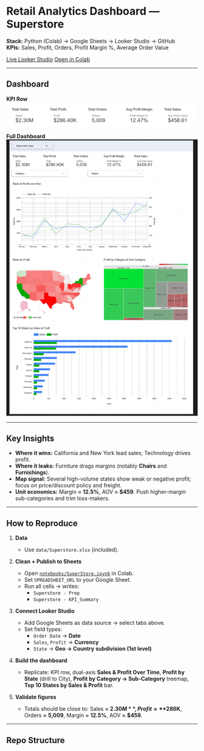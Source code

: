
# Retail Analytics Dashboard — Superstore

**Stack:** Python (Colab) → Google Sheets → Looker Studio → GitHub  
**KPIs:** Sales, Profit, Orders, Profit Margin %, Average Order Value

[Live Looker Studio](https://lookerstudio.google.com/reporting/d427dfd0-3c57-4923-83aa-5d492ac107c2) 
[Open in Colab](https://colab.research.google.com/github/NK63417/superstore-analytics/blob/main/notebooks/SuperStore.ipynb)

---

## Dashboard

**KPI Row**  
<img src="assets/screenshot-kpi.png" width="600"/>

**Full Dashboard**  
<img src="assets/screenshot-full.png" width="900"/>

---

## Key Insights

- **Where it wins:** California and New York lead sales; Technology drives profit.
- **Where it leaks:** Furniture drags margins (notably **Chairs** and **Furnishings**).
- **Map signal:** Several high-volume states show weak or negative profit; focus on price/discount policy and freight.
- **Unit economics:** Margin ≈ **12.5%**, AOV ≈ **$459**. Push higher-margin sub-categories and trim loss-makers.

---

## How to Reproduce

1. **Data**  
   - Use `data/Superstore.xlsx` (included).

2. **Clean + Publish to Sheets**  
   - Open [`notebooks/SuperStore.ipynb`](notebooks/SuperStore.ipynb) in Colab.  
   - Set `SPREADSHEET_URL` to your Google Sheet.  
   - Run all cells → writes:  
     - `Superstore - Prep`  
     - `Superstore - KPI_Summary`

3. **Connect Looker Studio**  
   - Add Google Sheets as data source → select tabs above.  
   - Set field types:  
     - `Order Date` → **Date**  
     - `Sales`, `Profit` → **Currency**  
     - `State` → **Geo → Country subdivision (1st level)**

4. **Build the dashboard**  
   - Replicate: KPI row, dual-axis **Sales & Profit Over Time**, **Profit by State** (drill to City), **Profit by Category → Sub-Category** treemap, **Top 10 States by Sales & Profit** bar.

5. **Validate figures**  
   - Totals should be close to: Sales ≈ **$2.30M**, Profit ≈ **$286K**, Orders ≈ **5,009**, Margin ≈ **12.5%**, AOV ≈ **$459**.

---

## Repo Structure

